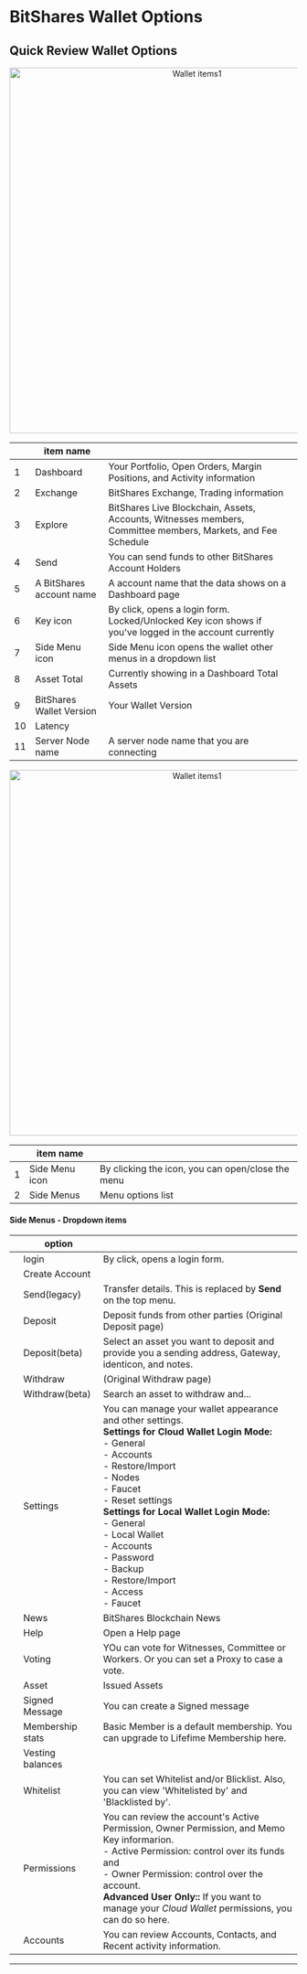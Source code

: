 # BitShares Wallet Options

## Quick Review Wallet Options

<p align="center">
  <img src="https://github.com/cedar-book/btsdoc-portal/blob/master/bbf/img/functions1.png" width="640" title="Wallet items1">
</p>

|  | item name |   |
|----|--------------|-----|
| 1 | Dashboard | Your Portfolio, Open Orders, Margin Positions, and Activity information |
| 2 | Exchange | BitShares Exchange, Trading information |
| 3 | Explore | BitShares Live Blockchain, Assets, Accounts, Witnesses members, Committee members, Markets, and Fee Schedule  |
| 4 | Send | You can send funds to other BitShares Account Holders |
| 5 | A BitShares account name | A account name that the data shows on a Dashboard page |
| 6 | Key icon | By click, opens a login form. Locked/Unlocked Key icon shows if you've logged in the account currently |
| 7 | Side Menu icon | Side Menu icon opens the wallet other menus in a dropdown list |
| 8 | Asset Total | Currently showing in a Dashboard Total Assets |
| 9 | BitShares Wallet Version | Your Wallet Version |
| 10 | Latency |  |
| 11 | Server Node name | A server node name that you are connecting |

<p align="center">
  <img src="https://github.com/cedar-book/btsdoc-portal/blob/master/bbf/img/functions2.png" width="640" title="Wallet items1">
</p>

|  | item name |   |
|----|--------------|-----|
| 1 | Side Menu icon | By clicking the icon, you can open/close the menu |
| 2 | Side Menus | Menu options list  |

#### Side Menus - Dropdown items

|  | option |   |
|----|--------------|-----|
|  | login | By click, opens a login form.  |
|  | Create Account |   |
|  | Send(legacy) | Transfer details. This is replaced by **Send** on the top menu.  |
|  | Deposit | Deposit funds from other parties (Original Deposit page) |
|  | Deposit(beta) | Select an asset you want to deposit and provide you a sending address, Gateway, identicon, and notes.   |
|  | Withdraw |  (Original Withdraw page)   |
|  | Withdraw(beta) | Search an asset to withdraw and...   |
|  | Settings | You can manage your wallet appearance  and other settings. <br/> **Settings for Cloud Wallet Login Mode:** <br/> - General <br/> - Accounts <br/> - Restore/Import <br/> - Nodes <br/> - Faucet <br/> - Reset settings <br/> **Settings for Local Wallet Login Mode:** <br/> - General <br/> - Local Wallet <br/> - Accounts <br/> - Password <br/> - Backup <br/> - Restore/Import <br/> - Access <br/> - Faucet     |
|  | News | BitShares Blockchain News  |
|  | Help | Open a Help page  |
|  | Voting | YOu can vote for Witnesses, Committee or Workers. Or you can set a Proxy to case a vote.   |
|  | Asset |  Issued Assets |
|  | Signed Message |  You can create a Signed message |
|  | Membership stats | Basic Member is a default membership. You can upgrade to Lifefime Membership here.   |
|  | Vesting balances |   |
|  | Whitelist | You can set Whitelist and/or Blicklist. Also, you can view 'Whitelisted by' and 'Blacklisted by'.  |
|  | Permissions | You can review the account's Active Permission, Owner Permission, and Memo Key informarion. <br/> - Active Permission: control over its funds and <br/> - Owner Permission: control over the account. <br/> **Advanced User Only::** If you want to manage your *Cloud Wallet* permissions, you can do so here.  |
|  | Accounts | You can review Accounts, Contacts, and Recent activity information.  |

***

